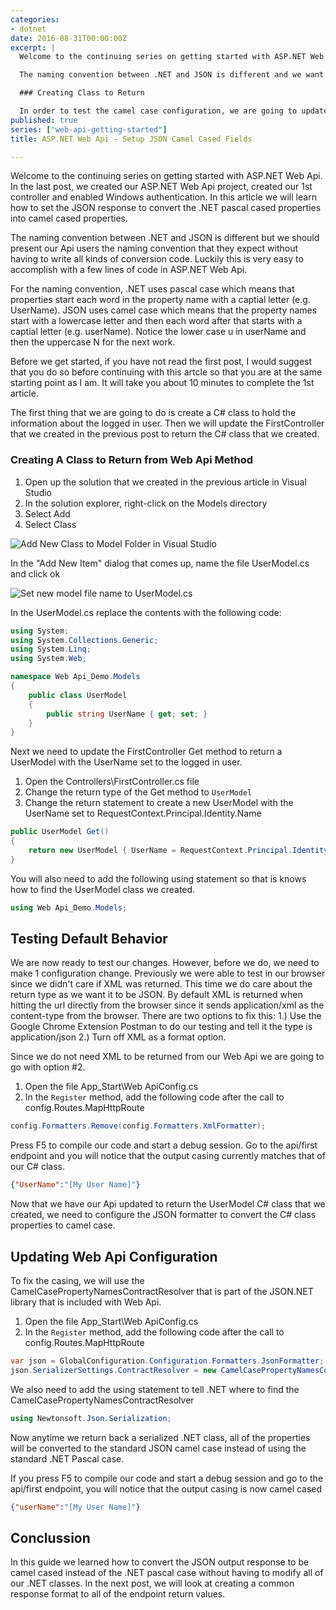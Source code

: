 ```yaml
---
categories:
- dotnet
date: 2016-08-31T00:00:00Z
excerpt: |
  Welcome to the continuing series on getting started with ASP.NET Web Api.  In the last post, we created our ASP.NET Web Api project, created our 1st controller and enabled Windows authentication.  In this article we will learn how to set the JSON response to convert the .NET pascal cased properties into camel cased properties.

  The naming convention between .NET and JSON is different and we want to present our Api users with the naming convention that they expect.  .NET uses pascal case which means that each word starts with a captial letter (e.g. UserName).  However, JSON uses camel case which means that the properties start with a lowercase letter and then each word after that starts with a captial letter (e.g. userName).  Notice the lower case u in userName for the JSON naming convention.

  ### Creating Class to Return

  In order to test the camel case configuration, we are going to update the FirstController that we created in the previous post to return a .NET class called UserModel instead of a string.
published: true
series: ["web-api-getting-started"]
title: ASP.NET Web Api - Setup JSON Camel Cased Fields

---
```


Welcome to the continuing series on getting started with ASP.NET Web Api.  In the last post, we created our ASP.NET Web Api project, created our 1st controller and enabled Windows authentication.  In this article we will learn how to set the JSON response to convert the .NET pascal cased properties into camel cased properties.

The naming convention between .NET and JSON is different but we should present our Api users the naming convention that they expect without having to write all kinds of conversion code.  Luckily  this is very easy to accomplish with a few lines of code in ASP.NET Web Api.

For the naming convention, .NET uses pascal case which means that properties start each word in the property name with a captial letter (e.g. UserName).  JSON uses camel case which means that the property names start with a lowercase letter and then each word after that starts with a captial letter (e.g. userName).  Notice the lower case u in userName and then the uppercase N for the next work.

Before we get started, if you have not read the first post, I would suggest that you do so before continuing with this artcle so that you are at the same starting point as I am.  It will take you about 10 minutes to complete the 1st article.



The first thing that we are going to do is create a C# class to hold the information about the logged in user.  Then we will  update the FirstController that we created in the previous post to return the C# class that we created.

### Creating A Class to Return from Web Api Method

1. Open up the solution that we created in the previous article in Visual Studio
1. In the solution explorer, right-click on the Models directory
1. Select Add
1. Select Class

![Add New Class to Model Folder in Visual Studio](/images/web-api-getting-started/webapi-add-new-model.png)

In the "Add New Item" dialog that comes up, name the file UserModel.cs and click ok

![Set new model file name to UserModel.cs](/images/web-api-getting-started/webapi-add-new-model-filename.png)

In the UserModel.cs replace the contents with the following code:

```c#
using System;
using System.Collections.Generic;
using System.Linq;
using System.Web;

namespace Web Api_Demo.Models
{
	public class UserModel
	{
		public string UserName { get; set; }
	}
}

```

Next we need to update the FirstController Get method to return a UserModel with the UserName set to the logged in user.

1. Open the Controllers\FirstController.cs file
1. Change the return type of the Get method to `UserModel`
1. Change the return statement to create a new UserModel with the UserName set to RequestContext.Principal.Identity.Name

```c#
public UserModel Get()
{
    return new UserModel { UserName = RequestContext.Principal.Identity.Name };
}
```

You will also need to add the following using statement so that is knows how to find the UserModel class we created.

```c#
using Web Api_Demo.Models;
```

## Testing Default Behavior

We are now ready to test our changes.  However, before we do, we need to make 1 configuration change.   Previously we were able to test in our browser since we didn't care if XML was returned.  This time we do care about the return type as we want it to be JSON.  By default XML is returned when hitting the url directly from the browser since it sends application/xml as the content-type from the browser.  There are two options to fix this: 1.) Use the Google Chrome Extension Postman to do our testing and tell it the type is application/json 2.) Turn off XML as a format option.

Since we do not need XML to be returned from our Web Api we are going to go with option #2.

1. Open the file App_Start\Web ApiConfig.cs
1. In the `Register` method, add the following code after the call to config.Routes.MapHttpRoute

```c#
config.Formatters.Remove(config.Formatters.XmlFormatter);
```

Press F5 to compile our code and start a debug session.  Go to the api/first endpoint and you will notice that the output casing currently matches that of our C# class.

```json
{"UserName":"[My User Name]"}
```

Now that we have our Api updated to return the UserModel C# class that we created, we need to configure the JSON formatter to convert the C# class properties to camel case.

## Updating Web Api Configuration

To fix the casing, we will use the CamelCasePropertyNamesContractResolver that is part of the JSON.NET library that is included with Web Api.

1. Open the file App_Start\Web ApiConfig.cs
1. In the `Register` method, add the following code after the call to config.Routes.MapHttpRoute

```c#
var json = GlobalConfiguration.Configuration.Formatters.JsonFormatter;
json.SerializerSettings.ContractResolver = new CamelCasePropertyNamesContractResolver();
```

We also need to add the using statement to tell .NET where to find the CamelCasePropertyNamesContractResolver

```c#
using Newtonsoft.Json.Serialization;
```

Now anytime we return back a serialized .NET class, all of the properties will be converted to the standard JSON camel case instead of using the standard .NET Pascal case.

If you press F5 to compile our code and start a debug session and go to the api/first endpoint, you will notice that the output casing is now camel cased

```json
{"userName":"[My User Name]"}
```

## Conclussion

In this guide we learned how to convert the JSON output response to be camel cased instead of the .NET pascal case without having to modify all of our .NET classes.  In the next post, we will look at creating a common response format to all of the endpoint return values.


